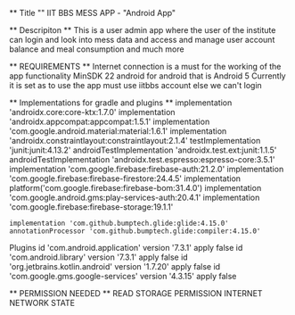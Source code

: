 ** Title ""
IIT BBS MESS APP - "Android App"

** Descripiton **
This is a user admin app where the user of the institute can login and look into mess data and 
access and manage user account balance and meal consumption and much more

** REQUIREMENTS **
Internet connection is a must for the working of the app functionality
MinSDK 22 android for android that is Android 5
Currently it is set as to use the app must use iitbbs account else we can't login



** Implementations for gradle and plugins **
    implementation 'androidx.core:core-ktx:1.7.0'
    implementation 'androidx.appcompat:appcompat:1.5.1'
    implementation 'com.google.android.material:material:1.6.1'
    implementation 'androidx.constraintlayout:constraintlayout:2.1.4'
    testImplementation 'junit:junit:4.13.2'
    androidTestImplementation 'androidx.test.ext:junit:1.1.5'
    androidTestImplementation 'androidx.test.espresso:espresso-core:3.5.1'
    implementation 'com.google.firebase:firebase-auth:21.2.0'
    implementation 'com.google.firebase:firebase-firestore:24.4.5'
    implementation platform('com.google.firebase:firebase-bom:31.4.0')
    implementation 'com.google.android.gms:play-services-auth:20.4.1'
    implementation 'com.google.firebase:firebase-storage:19.1.1'

    implementation 'com.github.bumptech.glide:glide:4.15.0'
    annotationProcessor 'com.github.bumptech.glide:compiler:4.15.0'

Plugins 
    id 'com.android.application' version '7.3.1' apply false
    id 'com.android.library' version '7.3.1' apply false
    id 'org.jetbrains.kotlin.android' version '1.7.20' apply false
    id 'com.google.gms.google-services' version '4.3.15' apply false


** PERMISSION NEEDED **
READ STORAGE PERMISSION
INTERNET
NETWORK STATE
